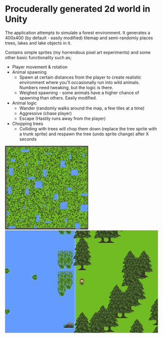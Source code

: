 # Procuderally generated 2d world in Unity
 
The application attempts to simulate a forest environment. It generates a 400x400 (by default - easily modified) tilemap and semi-randomly places trees, lakes and lake objects in it. 

Contains simple sprites (my horrendous pixel art experiments) and some other basic functionality such as;
- Player movement & rotation
- Animal spawning
  - Spawn at certain distances from the player to create realistic environment where you'll occasionally run into wild animals. Numbers need tweaking, but the logic is there.
  - Weighed spawning - some animals have a higher chance of spawning than others. Easily modified.
- Animal logic
  - Wander (randomly walks around the map, a few tiles at a time)
  - Aggressive (chase player)
  - Escape (Hastily runs away from the player)
- Chopping trees
  - Colliding with trees will chop them down (replace the tree sprite with a trunk sprite) and respawn the tree (undo sprite change) after X seconds


![procedurally_generated_map](https://github.com/teSill/Procedurally-generated-2d-world/blob/master/Pics/map.png?raw=true)
![random_view](https://github.com/teSill/Procedurally-generated-2d-world/blob/master/Pics/random_view.png?raw=true)
